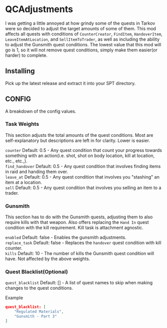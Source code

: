 # QCAdjustments

I was getting a little annoyed at how grindy some of the quests in Tarkov were so decided to adjust the target amounts of some of them. This mod affects all quests with conditions of `CounterCreator`, `FindItem`, `HandoverItem`, `LeaveItemAtLocation`, and `SellItemToTrader`, as well as including the ability to adjust the Gunsmith quest conditions. The lowest value that this mod will go is 1, so it will not remove quest conditions, simply make them easier(or harder) to complete.

## Installing

Pick up the latest release and extract it into your SPT directory.

## CONFIG

A breakdown of the config values.

### Task Weights

This section adjusts the total amounts of the quest conditions. Most are self-explanatory but descriptions are left in for clarity. Lower is easier.

`counter` Default: 0.5 - Any quest condition that count your progress towards something with an action(i.e. shot, shot on body location, kill at location, etc., etc.,).  
`find_handover` Default: 0.5 - Any quest condition that involves finding items in raid and handing them over.  
`leave_at` Default: 0.5 - Any quest condition that involves you "stashing" an item at a location.  
`sell` Default: 0.5 - Any quest condition that involves you selling an item to a trader.  

### Gunsmith

This section has to do with the Gunsmith quests, adjusting them to also require kills with that weapon. Also offers replacing the `Hand In` quest condition with the kill requirement. Kill task is attachment agnostic.

`enabled` Default: false - Enables the gunsmith adjustments.  
`replace_task` Default: false - Replaces the `handover` quest condition with kill counter.  
`kills` Default: 10 - The number of kills the Gunsmith quest condition will have. Not affected by the above weights.  

### Quest Blacklist(Optional)

`quest_blacklist` Default: [] - A list of quest names to skip when making changes to the quest conditions.

Example

```json
quest_blacklist: [
    "Regulated Materials",
    "Gunsmith - Part 3"
]
```
